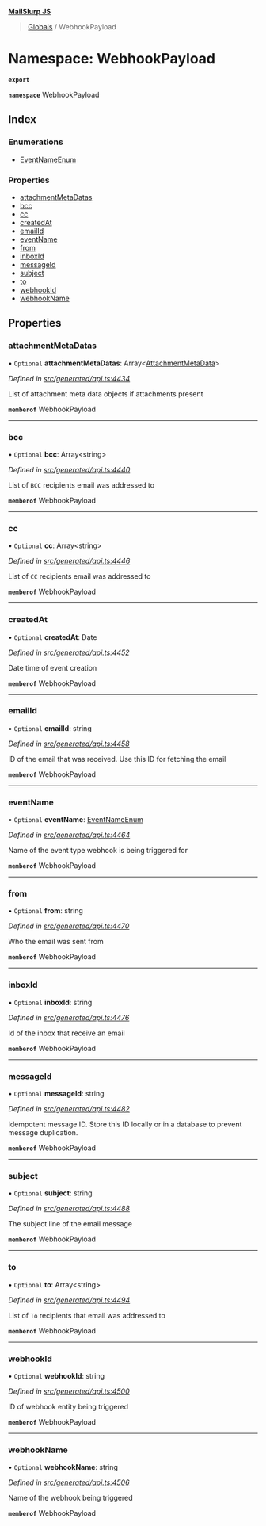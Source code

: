**[MailSlurp JS](../README.md)**

> [Globals](../README.md) / WebhookPayload

# Namespace: WebhookPayload

**`export`** 

**`namespace`** WebhookPayload

## Index

### Enumerations

* [EventNameEnum](../enums/webhookpayload.eventnameenum.md)

### Properties

* [attachmentMetaDatas](webhookpayload.md#attachmentmetadatas)
* [bcc](webhookpayload.md#bcc)
* [cc](webhookpayload.md#cc)
* [createdAt](webhookpayload.md#createdat)
* [emailId](webhookpayload.md#emailid)
* [eventName](webhookpayload.md#eventname)
* [from](webhookpayload.md#from)
* [inboxId](webhookpayload.md#inboxid)
* [messageId](webhookpayload.md#messageid)
* [subject](webhookpayload.md#subject)
* [to](webhookpayload.md#to)
* [webhookId](webhookpayload.md#webhookid)
* [webhookName](webhookpayload.md#webhookname)

## Properties

### attachmentMetaDatas

• `Optional` **attachmentMetaDatas**: Array\<[AttachmentMetaData](../interfaces/attachmentmetadata.md)>

*Defined in [src/generated/api.ts:4434](https://github.com/mailslurp/mailslurp-client/blob/aab6cee/src/generated/api.ts#L4434)*

List of attachment meta data objects if attachments present

**`memberof`** WebhookPayload

___

### bcc

• `Optional` **bcc**: Array\<string>

*Defined in [src/generated/api.ts:4440](https://github.com/mailslurp/mailslurp-client/blob/aab6cee/src/generated/api.ts#L4440)*

List of `BCC` recipients email was addressed to

**`memberof`** WebhookPayload

___

### cc

• `Optional` **cc**: Array\<string>

*Defined in [src/generated/api.ts:4446](https://github.com/mailslurp/mailslurp-client/blob/aab6cee/src/generated/api.ts#L4446)*

List of `CC` recipients email was addressed to

**`memberof`** WebhookPayload

___

### createdAt

• `Optional` **createdAt**: Date

*Defined in [src/generated/api.ts:4452](https://github.com/mailslurp/mailslurp-client/blob/aab6cee/src/generated/api.ts#L4452)*

Date time of event creation

**`memberof`** WebhookPayload

___

### emailId

• `Optional` **emailId**: string

*Defined in [src/generated/api.ts:4458](https://github.com/mailslurp/mailslurp-client/blob/aab6cee/src/generated/api.ts#L4458)*

ID of the email that was received. Use this ID for fetching the email

**`memberof`** WebhookPayload

___

### eventName

• `Optional` **eventName**: [EventNameEnum](../enums/webhookpayload.eventnameenum.md)

*Defined in [src/generated/api.ts:4464](https://github.com/mailslurp/mailslurp-client/blob/aab6cee/src/generated/api.ts#L4464)*

Name of the event type webhook is being triggered for

**`memberof`** WebhookPayload

___

### from

• `Optional` **from**: string

*Defined in [src/generated/api.ts:4470](https://github.com/mailslurp/mailslurp-client/blob/aab6cee/src/generated/api.ts#L4470)*

Who the email was sent from

**`memberof`** WebhookPayload

___

### inboxId

• `Optional` **inboxId**: string

*Defined in [src/generated/api.ts:4476](https://github.com/mailslurp/mailslurp-client/blob/aab6cee/src/generated/api.ts#L4476)*

Id of the inbox that receive an email

**`memberof`** WebhookPayload

___

### messageId

• `Optional` **messageId**: string

*Defined in [src/generated/api.ts:4482](https://github.com/mailslurp/mailslurp-client/blob/aab6cee/src/generated/api.ts#L4482)*

Idempotent message ID. Store this ID locally or in a database to prevent message duplication.

**`memberof`** WebhookPayload

___

### subject

• `Optional` **subject**: string

*Defined in [src/generated/api.ts:4488](https://github.com/mailslurp/mailslurp-client/blob/aab6cee/src/generated/api.ts#L4488)*

The subject line of the email message

**`memberof`** WebhookPayload

___

### to

• `Optional` **to**: Array\<string>

*Defined in [src/generated/api.ts:4494](https://github.com/mailslurp/mailslurp-client/blob/aab6cee/src/generated/api.ts#L4494)*

List of `To` recipients that email was addressed to

**`memberof`** WebhookPayload

___

### webhookId

• `Optional` **webhookId**: string

*Defined in [src/generated/api.ts:4500](https://github.com/mailslurp/mailslurp-client/blob/aab6cee/src/generated/api.ts#L4500)*

ID of webhook entity being triggered

**`memberof`** WebhookPayload

___

### webhookName

• `Optional` **webhookName**: string

*Defined in [src/generated/api.ts:4506](https://github.com/mailslurp/mailslurp-client/blob/aab6cee/src/generated/api.ts#L4506)*

Name of the webhook being triggered

**`memberof`** WebhookPayload
